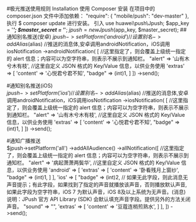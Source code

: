 #极光推送使用规则
Installation
使用 Composer 安装
在项目中的 composer.json 文件中添加依赖：
  "require": {
    "mobile/push": "dev-master"
  },
执行 $ composer update 进行安装。
引入 use huawei\push\Jpush;
$app_key = '***';
$master_secret = '***';
$jpush = new Jpush($app_key, $master_secret);
##通知别名推送(安卓)
    $jpush->setPlatform('android')
    //设置别名
    ->addAlias($alias)
    //推送的消息体,安卓调用androidNotification，iOS调用iosNotification
    ->androidNotification(
        [
            //这里指定了，则会覆盖上级统一指定的 alert 信息；内容可以为空字符串，则表示不展示到通知栏。
            "alert" => '山有木兮木有枝',
            //这里自定义 JSON 格式的 Key/Value 信息，以供业务使用
            'extras' => [
                'content' => '心悦君兮君不知',
                "badge" => (int)1,
            ]
        ])
    ->send();
    
#通知别名推送(iOS)<br />
    $jpush->setPlatform('ios')
    //设置别名
    ->addAlias($alias)
    //推送的消息体,安卓调用androidNotification，iOS调用iosNotification
    ->iosNotification(
        [
            //这里指定了，则会覆盖上级统一指定的 alert 信息；内容可以为空字符串，则表示不展示到通知栏。
            "alert" => '山有木兮木有枝',
            //这里自定义 JSON 格式的 Key/Value 信息，以供业务使用
            'extras' => [
                'content' => '心悦君兮君不知',
                "badge" => (int)1,
            ]
        ])
    ->send();
    
#通知广播推送<br />
    $jpush->setPlatform('all')
            ->addAllAudience()
            ->allNotification([
                //这里指定了，则会覆盖上级统一指定的 alert 信息；内容可以为空字符串，则表示不展示到通知栏。
                "alert" => '病起萧萧两鬓华',
                //这里自定义 JSON 格式的 Key/Value 信息，以供业务使用
                'android' => [
                    'extras' => [
                        'content' => '卧看残月上窗纱',
                        "badge" => (int)1,
                    ]
                ],
                'ios' => [
                    "badge" => (int)2,
     //                   如果无此字段，则此消息无声音提示；有此字段，如果找到了指定的声音就播放该声音，否则播放默认声音,如果此字段为空字符串，iOS 7 为默认声音，iOS 8及以上系统为无声音。(消息) 说明：JPush 官方 API Library (SDK) 会默认填充声音字段。提供另外的方法关闭声音。
                    "sound" => "",
                    'extras' => [
                        'content' => '豆蔻连梢煎熟水',
                    ]
                ],
            ])
            ->send();